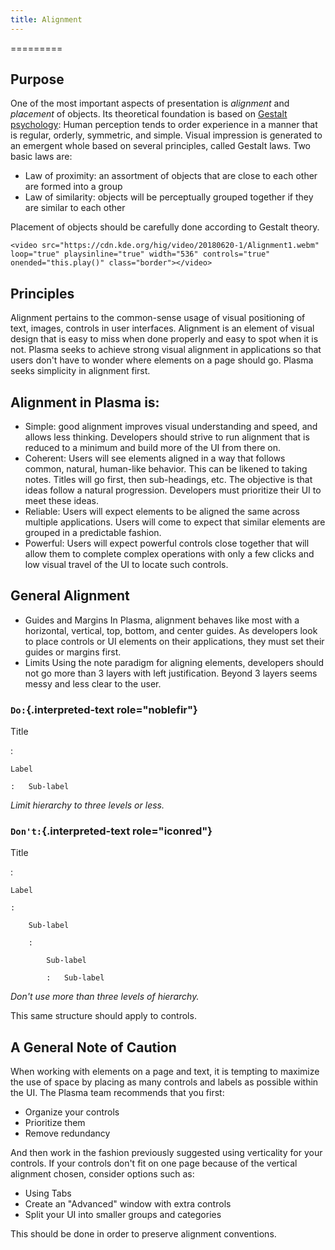 ```yaml
---
title: Alignment
---
```

=========

Purpose
-------

One of the most important aspects of presentation is *alignment* and
*placement* of objects. Its theoretical foundation is based on [Gestalt
psychology](https://en.wikipedia.org/wiki/Gestalt_psychology): Human
perception tends to order experience in a manner that is regular,
orderly, symmetric, and simple. Visual impression is generated to an
emergent whole based on several principles, called Gestalt laws. Two
basic laws are:

-   Law of proximity: an assortment of objects that are close to each
    other are formed into a group
-   Law of similarity: objects will be perceptually grouped together if
    they are similar to each other

Placement of objects should be carefully done according to Gestalt
theory.

```{=html}
<video src="https://cdn.kde.org/hig/video/20180620-1/Alignment1.webm" loop="true" playsinline="true" width="536" controls="true" onended="this.play()" class="border"></video>
```
Principles
----------

Alignment pertains to the common-sense usage of visual positioning of
text, images, controls in user interfaces. Alignment is an element of
visual design that is easy to miss when done properly and easy to spot
when it is not. Plasma seeks to achieve strong visual alignment in
applications so that users don\'t have to wonder where elements on a
page should go. Plasma seeks simplicity in alignment first.

Alignment in Plasma is:
-----------------------

-   Simple: good alignment improves visual understanding and speed, and
    allows less thinking. Developers should strive to run alignment that
    is reduced to a minimum and build more of the UI from there on.
-   Coherent: Users will see elements aligned in a way that follows
    common, natural, human-like behavior. This can be likened to taking
    notes. Titles will go first, then sub-headings, etc. The objective
    is that ideas follow a natural progression. Developers must
    prioritize their UI to meet these ideas.
-   Reliable: Users will expect elements to be aligned the same across
    multiple applications. Users will come to expect that similar
    elements are grouped in a predictable fashion.
-   Powerful: Users will expect powerful controls close together that
    will allow them to complete complex operations with only a few
    clicks and low visual travel of the UI to locate such controls.

General Alignment
-----------------

-   Guides and Margins In Plasma, alignment behaves like most with a
    horizontal, vertical, top, bottom, and center guides. As developers
    look to place controls or UI elements on their applications, they
    must set their guides or margins first.
-   Limits Using the note paradigm for aligning elements, developers
    should not go more than 3 layers with left justification. Beyond 3
    layers seems messy and less clear to the user.

### `Do:`{.interpreted-text role="noblefir"}

Title

:   

    Label

    :   Sub-label

*Limit hierarchy to three levels or less.*

### `Don't:`{.interpreted-text role="iconred"}

Title

:   

    Label

    :   

        Sub-label

        :   

            Sub-label

            :   Sub-label

*Don\'t use more than three levels of hierarchy.*

This same structure should apply to controls.

A General Note of Caution
-------------------------

When working with elements on a page and text, it is tempting to
maximize the use of space by placing as many controls and labels as
possible within the UI. The Plasma team recommends that you first:

-   Organize your controls
-   Prioritize them
-   Remove redundancy

And then work in the fashion previously suggested using verticality for
your controls. If your controls don\'t fit on one page because of the
vertical alignment chosen, consider options such as:

-   Using Tabs
-   Create an \"Advanced\" window with extra controls
-   Split your UI into smaller groups and categories

This should be done in order to preserve alignment conventions.
